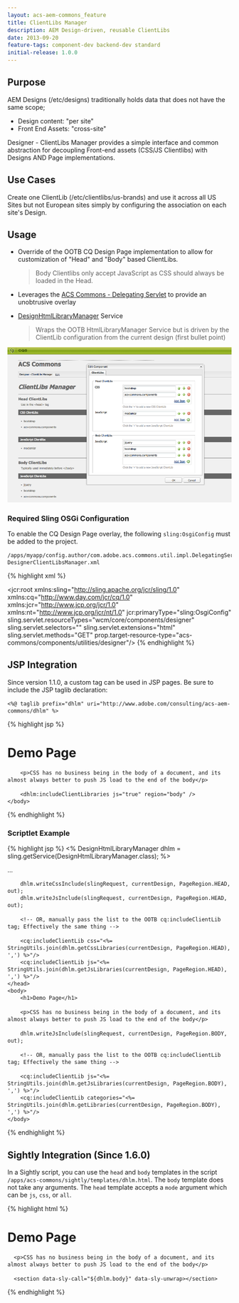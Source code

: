 ```yaml
---
layout: acs-aem-commons_feature
title: ClientLibs Manager
description: AEM Design-driven, reusable ClientLibs
date: 2013-09-20
feature-tags: component-dev backend-dev standard
initial-release: 1.0.0
---
```


## Purpose

AEM Designs (/etc/designs) traditionally holds data that does not have the same scope;

* Design content: "per site"
* Front End Assets: "cross-site"

Designer - ClientLibs Manager provides a simple interface and common abstraction for decoupling Front-end assets (CSS/JS Clientlibs) with Designs AND Page implementations.

## Use Cases

Create one ClientLib (/etc/clientlibs/us-brands) and use it across all US Sites but not European sites simply by configuring the association on each site's Design.

## Usage

- Override of the OOTB CQ Design Page implementation to allow for customization of "Head" and "Body" based ClientLibs.

  > Body Clientlibs only accept JavaScript as CSS should always be loaded in the Head.

- Leverages the [ACS Commons - Delegating Servlet](/acs-aem-commons/features/delegating-servlet.html) to provide an unobtrusive overlay

- [DesignHtmlLibraryManager](/acs-aem-commons/apidocs/index.html?com/adobe/acs/commons/designer/DesignHtmlLibraryManager.html) Service

  > Wraps the OOTB HtmlLibraryManager Service but is driven by the ClientLib configuration from the current design (first bullet point)

![image](images/designs-page.png)

### Required Sling OSGi Configuration

To enable the CQ Design Page overlay, the following `sling:OsgiConfig` must be added to the project.

    /apps/myapp/config.author/com.adobe.acs.commons.util.impl.DelegatingServletFactoryImpl-DesignerClientLibsManager.xml

{% highlight xml %}
<?xml version="1.0" encoding="UTF-8"?>
<jcr:root xmlns:sling="http://sling.apache.org/jcr/sling/1.0" xmlns:cq="http://www.day.com/jcr/cq/1.0" xmlns:jcr="http://www.jcp.org/jcr/1.0" xmlns:nt="http://www.jcp.org/jcr/nt/1.0"
    jcr:primaryType="sling:OsgiConfig"
    sling.servlet.resourceTypes="wcm/core/components/designer"
    sling.servlet.selectors=""
    sling.servlet.extensions="html"
    sling.servlet.methods="GET"
    prop.target-resource-type="acs-commons/components/utilities/designer"/>
{% endhighlight %}

## JSP Integration

Since version 1.1.0, a custom tag can be used in JSP pages. Be sure to include the JSP taglib declaration:

    <%@ taglib prefix="dhlm" uri="http://www.adobe.com/consulting/acs-aem-commons/dhlm" %>

{% highlight jsp %}
<!DOCTYPE html>
<html>
    <head>
        <title>Demo Page</title>
        <dhlm:includeClientLibraries css="true" js="true" region="head" />
    </head>
    <body>
        <h1>Demo Page</h1>

        <p>CSS has no business being in the body of a document, and its almost always better to push JS load to the end of the body</p>

        <dhlm:includeClientLibraries js="true" region="body" />
    </body>
</html>
{% endhighlight %}


### Scriptlet Example

{% highlight jsp %}
<% DesignHtmlLibraryManager dhlm = sling.getService(DesignHtmlLibraryManager.class); %>

<!DOCTYPE html>
<html>
    <head>
        <title>Demo Page</title>
        ...

        dhlm.writeCssInclude(slingRequest, currentDesign, PageRegion.HEAD, out);
        dhlm.writeJsInclude(slingRequest, currentDesign, PageRegion.HEAD, out);

        <!-- OR, manually pass the list to the OOTB cq:includeClientLib tag; Effectively the same thing -->

        <cq:includeClientLib css="<%= StringUtils.join(dhlm.getCssLibraries(currentDesign, PageRegion.HEAD), ',') %>"/>
        <cq:includeClientLib js="<%= StringUtils.join(dhlm.getJsLibraries(currentDesign, PageRegion.HEAD), ',') %>"/>
    </head>
    <body>
        <h1>Demo Page</h1>

        <p>CSS has no business being in the body of a document, and its almost always better to push JS load to the end of the body</p>

        dhlm.writeJsInclude(slingRequest, currentDesign, PageRegion.BODY, out);

        <!-- OR, manually pass the list to the OOTB cq:includeClientLib tag; Effectively the same thing -->

        <cq:includeClientLib js="<%= StringUtils.join(dhlm.getJsLibraries(currentDesign, PageRegion.BODY), ',') %>"/>
        <cq:includeClientLib categories="<%= StringUtils.join(dhlm.getLibraries(currentDesign, PageRegion.BODY), ',') %>"/>
    </body>
</html>
{% endhighlight %}

## Sightly Integration (Since 1.6.0)

In a Sightly script, you can use the `head` and `body` templates in the script `/apps/acs-commons/sightly/templates/dhlm.html`. The `body` template does not take any arguments. The `head` template accepts a `mode` argument which can be `js`, `css`, or `all`.

{% highlight html %}
<html data-sly-use.dhlm="${'/apps/acs-commons/sightly/templates/dhlm.html'}">
  <head>
      <title>Demo Page</title>
      <style data-sly-call="${dhlm.head @ mode='all'}" data-sly-unwrap></style>
  </head>
  <body>
      <h1>Demo Page</h1>

      <p>CSS has no business being in the body of a document, and its almost always better to push JS load to the end of the body</p>

      <section data-sly-call="${dhlm.body}" data-sly-unwrap></section>
  </body>
</html>

{% endhighlight %}
